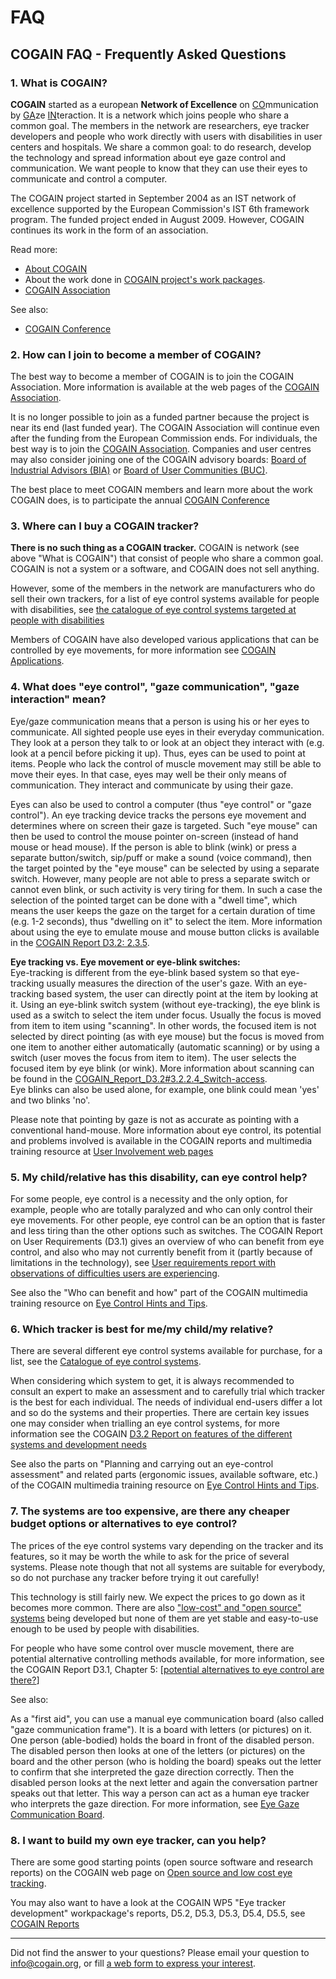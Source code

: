 # FAQ

##  COGAIN FAQ - Frequently Asked Questions 

###  1\. What is COGAIN? 

**COGAIN** started as a european **Network of Excellence** on <u>CO</u>mmunication by <u>GA</u>ze <u>IN</u>teraction. It is a network which joins people who share a common goal. The members in the network are researchers, eye tracker developers and people who work directly with users with disabilities in user centers and hospitals. We share a common goal: to do research, develop the technology and spread information about eye gaze control and communication. We want people to know that they can use their eyes to communicate and control a computer. 

The COGAIN project started in September 2004 as an IST network of excellence supported by the European Commission's IST 6th framework program. The funded project ended in August 2009. However, COGAIN continues its work in the form of an association. 

Read more: 
-   [About COGAIN](http://www.cogain.org/about)
-   About the work done in [COGAIN project's work packages](http://wiki.cogain.org/index.php/COGAIN_Workpackages "COGAIN Workpackages").
-   [COGAIN Association](http://www.cogain.org/association)

See also: 

- [COGAIN Conference](http://wiki.cogain.org/index.php/COGAIN_Conference "COGAIN Conference")

###  2\. How can I join to become a member of COGAIN? 

The best way to become a member of COGAIN is to join the COGAIN Association. More information is available at the web pages of the [COGAIN Association][1]. 

It is no longer possible to join as a funded partner because the project is near its end (last funded year). The COGAIN Association will continue even after the funding from the European Commission ends. For individuals, the best way is to join the [COGAIN Association][1]. Companies and user centres may also consider joining one of the COGAIN advisory boards: [Board of Industrial Advisors (BIA)][2] or [Board of User Communities (BUC)][2]. 

The best place to meet COGAIN members and learn more about the work COGAIN does, is to participate the annual [COGAIN Conference][3]  

###  3\. Where can I buy a COGAIN tracker? 

**There is no such thing as a COGAIN tracker.** COGAIN is network (see above "What is COGAIN") that consist of people who share a common goal. COGAIN is not a system or a software, and COGAIN does not sell anything. 

However, some of the members in the network are manufacturers who do sell their own trackers, for a list of eye control systems available for people with disabilities, see [ the catalogue of eye control systems targeted at people with disabilities][4]

Members of COGAIN have also developed various applications that can be controlled by eye movements, for more information see [COGAIN Applications][5]. 

###  4\. What does "eye control", "gaze communication", "gaze interaction" mean? 

Eye/gaze communication means that a person is using his or her eyes to communicate. All sighted people use eyes in their everyday communication. They look at a person they talk to or look at an object they interact with (e.g. look at a pencil before picking it up). Thus, eyes can be used to point at items. People who lack the control of muscle movement may still be able to move their eyes. In that case, eyes may well be their only means of communication. They interact and communicate by using their gaze. 

Eyes can also be used to control a computer (thus "eye control" or "gaze control"). An eye tracking device tracks the persons eye movement and determines where on screen their gaze is targeted. Such "eye mouse" can then be used to control the mouse pointer on-screen (instead of hand mouse or head mouse). If the person is able to blink (wink) or press a separate button/switch, sip/puff or make a sound (voice command), then the target pointed by the "eye mouse" can be selected by using a separate switch. However, many people are not able to press a separate switch or cannot even blink, or such activity is very tiring for them. In such a case the selection of the pointed target can be done with a "dwell time", which means the user keeps the gaze on the target for a certain duration of time (e.g. 1-2 seconds), thus "dwelling on it" to select the item. More information about using the eye to emulate mouse and mouse button clicks is available in the [COGAIN Report D3.2: 2.3.5][6]. 

**Eye tracking vs. Eye movement or eye-blink switches:**  
Eye-tracking is different from the eye-blink based system so that eye-tracking usually measures the direction of the user's gaze. With an eye-tracking based system, the user can directly point at the item by looking at it. Using an eye-blink switch system (without eye-tracking), the eye blink is used as a switch to select the item under focus. Usually the focus is moved from item to item using "scanning". In other words, the focused item is not selected by direct pointing (as with eye mouse) but the focus is moved from one item to another either automatically (automatic scanning) or by using a switch (user moves the focus from item to item). The user selects the focused item by eye blink (or wink). More information about scanning can be found in the [COGAIN_Report_D3.2#3.2.2.4_Switch-access][7].   
Eye blinks can also be used alone, for example, one blink could mean 'yes' and two blinks 'no'.   

Please note that pointing by gaze is not as accurate as pointing with a conventional hand-mouse. More information about eye control, its potential and problems involved is available in the COGAIN reports and multimedia training resource at [User Involvement web pages][8]

###  5\. My child/relative has this disability, can eye control help? 

For some people, eye control is a necessity and the only option, for example, people who are totally paralyzed and who can only control their eye movements. For other people, eye control can be an option that is faster and less tiring than the other options such as switches. The COGAIN Report on User Requirements (D3.1) gives an overview of who can benefit from eye control, and also who may not currently benefit from it (partly because of limitations in the technology), see [User requirements report with observations of difficulties users are experiencing][9]. 

See also the "Who can benefit and how" part of the COGAIN multimedia training resource on [Eye Control Hints and Tips][10]. 

###  6\. Which tracker is best for me/my child/my relative? 

There are several different eye control systems available for purchase, for a list, see the [Catalogue of eye control systems][4]. 

When considering which system to get, it is always recommended to consult an expert to make an assessment and to carefully trial which tracker is the best for each individual. The needs of individual end-users differ a lot and so do the systems and their properties. There are certain key issues one may consider when trialling an eye control systems, for more information see the COGAIN [D3.2 Report on features of the different systems and development needs][11]

See also the parts on "Planning and carrying out an eye-control assessment" and related parts (ergonomic issues, available software, etc.) of the COGAIN multimedia training resource on [Eye Control Hints and Tips][10]. 

###  7\. The systems are too expensive, are there any cheaper budget options or alternatives to eye control? 

The prices of the eye control systems vary depending on the tracker and its features, so it may be worth the while to ask for the price of several systems. Please note though that not all systems are suitable for everybody, so do not purchase any tracker before trying it out carefully! 

This technology is still fairly new. We expect the prices to go down as it becomes more common. There are also ["low-cost" and "open source" systems][12] being developed but none of them are yet stable and easy-to-use enough to be used by people with disabilities. 

For people who have some control over muscle movement, there are potential alternative controlling methods available, for more information, see the COGAIN Report D3.1, Chapter 5: [[potential alternatives to eye control are there?][13]] 

See also: 

As a "first aid", you can use a manual eye communication board (also called "gaze communication frame"). It is a board with letters (or pictures) on it. One person (able-bodied) holds the board in front of the disabled person. The disabled person then looks at one of the letters (or pictures) on the board and the other person (who is holding the board) speaks out the letter to confirm that she interpreted the gaze direction correctly. Then the disabled person looks at the next letter and again the conversation partner speaks out that letter. This way a person can act as a human eye tracker who interprets the gaze direction. For more information, see [Eye Gaze Communication Board][14]. 

###  8\. I want to build my own eye tracker, can you help? 

There are some good starting points (open source software and research reports) on the COGAIN web page on [Open source and low cost eye tracking][12]. 

You may also want to have a look at the COGAIN WP5 "Eye tracker development" workpackage's reports, D5.2, D5.3, D5.3, D5.4, D5.5, see [COGAIN Reports][15]

* * *

Did not find the answer to your questions? Please email your question to [info@cogain.org][16], or fill [a web form to express your interest][17]. 

[1]: http://www.cogain.org/association
[2]: http://www.cogain.org/boards
[3]: http://wiki.cogain.org/index.php/COGAIN_Conference "COGAIN Conference"
[4]: http://wiki.cogain.org/index.php/Eye_Trackers "Eye Trackers"
[5]: http://wiki.cogain.org/index.php/COGAIN_Applications "COGAIN Applications"
[6]: http://wiki.cogain.org/index.php/COGAIN_Report_D3.2#2.3.5_Using_the_eye_to_emulate_mouse_button_control_features_.28e.g._clicking.2C_dragging.29 "COGAIN Report D3.2"
[7]: http://wiki.cogain.org/index.php/COGAIN_Report_D3.2#3.2.2.4_Switch-access "COGAIN Report D3.2"
[8]: http://wiki.cogain.org/index.php/User_Involvement "User Involvement"
[9]: http://wiki.cogain.org/index.php/COGAIN_Report_D3.1 "COGAIN Report D3.1"
[10]: http://wiki.cogain.org/index.php/Eye_Control_Hints_and_Tips "Eye Control Hints and Tips"
[11]: http://wiki.cogain.org/index.php/COGAIN_Report_D3.2 "COGAIN Report D3.2"
[12]: http://wiki.cogain.org/index.php/Eye_Trackers#Open_source_gaze_tracking.2C_freeware_and_low_cost_eye_tracking "Eye Trackers"
[13]: http://wiki.cogain.org/index.php/D3.1_User_requirements_report_with_observations_of_difficulties_users_are_experiencing#5_What_potential_alternatives_to_eye_control_are_there.3F%7CWhat
[14]: http://wiki.cogain.org/index.php/Eye_Gaze_Communication_Board "Eye Gaze Communication Board"
[15]: http://wiki.cogain.org/index.php/COGAIN_Reports "COGAIN Reports"
[16]: mailto:info%40cogain.org
[17]: http://www.cogain.org/contact

  

<!--stackedit_data:
eyJoaXN0b3J5IjpbMTQxMzE0OTYzNV19
-->